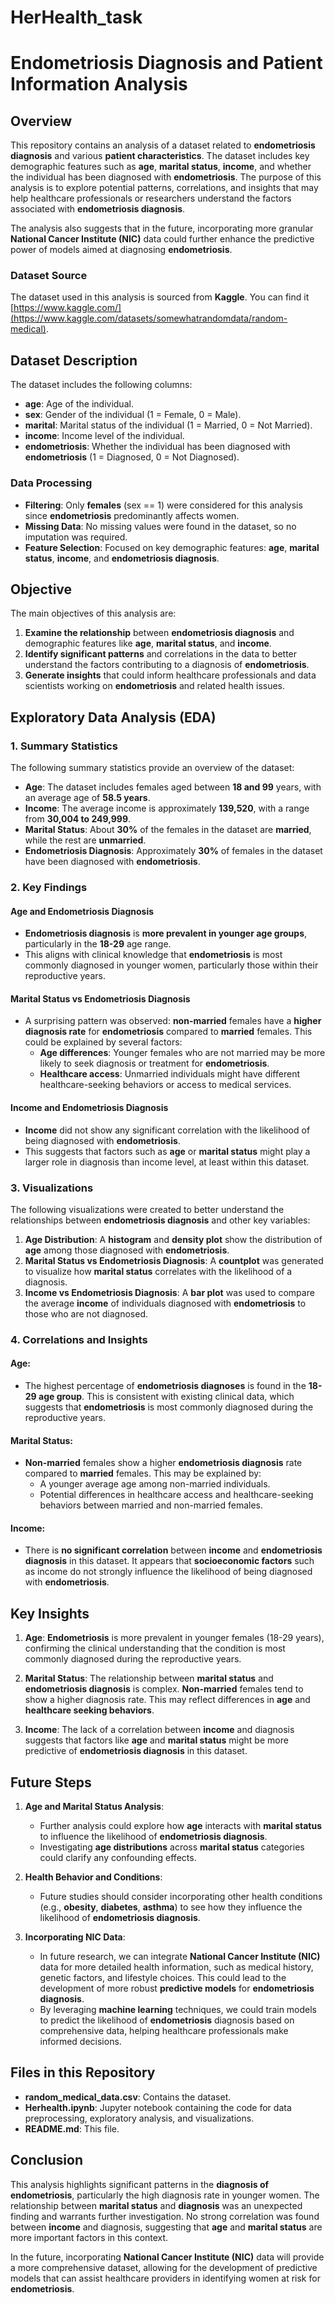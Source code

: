 # HerHealth_task

# Endometriosis Diagnosis and Patient Information Analysis

## Overview

This repository contains an analysis of a dataset related to **endometriosis diagnosis** and various **patient characteristics**. The dataset includes key demographic features such as **age**, **marital status**, **income**, and whether the individual has been diagnosed with **endometriosis**. The purpose of this analysis is to explore potential patterns, correlations, and insights that may help healthcare professionals or researchers understand the factors associated with **endometriosis diagnosis**.

The analysis also suggests that in the future, incorporating more granular **National Cancer Institute  (NIC)** data could further enhance the predictive power of models aimed at diagnosing **endometriosis**.

### Dataset Source

The dataset used in this analysis is sourced from **Kaggle**. You can find it [https://www.kaggle.com/](https://www.kaggle.com/datasets/somewhatrandomdata/random-medical).

## Dataset Description

The dataset includes the following columns:

- **age**: Age of the individual.
- **sex**: Gender of the individual (1 = Female, 0 = Male).
- **marital**: Marital status of the individual (1 = Married, 0 = Not Married).
- **income**: Income level of the individual.
- **endometriosis**: Whether the individual has been diagnosed with **endometriosis** (1 = Diagnosed, 0 = Not Diagnosed).

### Data Processing

- **Filtering**: Only **females** (sex == 1) were considered for this analysis since **endometriosis** predominantly affects women.
- **Missing Data**: No missing values were found in the dataset, so no imputation was required.
- **Feature Selection**: Focused on key demographic features: **age**, **marital status**, **income**, and **endometriosis diagnosis**.

## Objective

The main objectives of this analysis are:

1. **Examine the relationship** between **endometriosis diagnosis** and demographic features like **age**, **marital status**, and **income**.
2. **Identify significant patterns** and correlations in the data to better understand the factors contributing to a diagnosis of **endometriosis**.
3. **Generate insights** that could inform healthcare professionals and data scientists working on **endometriosis** and related health issues.

## Exploratory Data Analysis (EDA)

### 1. Summary Statistics

The following summary statistics provide an overview of the dataset:

- **Age**: The dataset includes females aged between **18 and 99** years, with an average age of **58.5 years**.
- **Income**: The average income is approximately **139,520**, with a range from **30,004 to 249,999**.
- **Marital Status**: About **30%** of the females in the dataset are **married**, while the rest are **unmarried**.
- **Endometriosis Diagnosis**: Approximately **30%** of females in the dataset have been diagnosed with **endometriosis**.

### 2. Key Findings

#### Age and Endometriosis Diagnosis
- **Endometriosis diagnosis** is **more prevalent in younger age groups**, particularly in the **18-29** age range.
- This aligns with clinical knowledge that **endometriosis** is most commonly diagnosed in younger women, particularly those within their reproductive years.

#### Marital Status vs Endometriosis Diagnosis
- A surprising pattern was observed: **non-married** females have a **higher diagnosis rate** for **endometriosis** compared to **married** females. This could be explained by several factors:
  - **Age differences**: Younger females who are not married may be more likely to seek diagnosis or treatment for **endometriosis**.
  - **Healthcare access**: Unmarried individuals might have different healthcare-seeking behaviors or access to medical services.

#### Income and Endometriosis Diagnosis
- **Income** did not show any significant correlation with the likelihood of being diagnosed with **endometriosis**. 
- This suggests that factors such as **age** or **marital status** might play a larger role in diagnosis than income level, at least within this dataset.

### 3. Visualizations

The following visualizations were created to better understand the relationships between **endometriosis diagnosis** and other key variables:

1. **Age Distribution**: A **histogram** and **density plot** show the distribution of **age** among those diagnosed with **endometriosis**.
2. **Marital Status vs Endometriosis Diagnosis**: A **countplot** was generated to visualize how **marital status** correlates with the likelihood of a diagnosis.
3. **Income vs Endometriosis Diagnosis**: A **bar plot** was used to compare the average **income** of individuals diagnosed with **endometriosis** to those who are not diagnosed.

### 4. Correlations and Insights

#### **Age**: 
- The highest percentage of **endometriosis diagnoses** is found in the **18-29 age group**. This is consistent with existing clinical data, which suggests that **endometriosis** is most commonly diagnosed during the reproductive years.

#### **Marital Status**:
- **Non-married** females show a higher **endometriosis diagnosis** rate compared to **married** females. This may be explained by:
  - A younger average age among non-married individuals.
  - Potential differences in healthcare access and healthcare-seeking behaviors between married and non-married females.

#### **Income**:
- There is **no significant correlation** between **income** and **endometriosis diagnosis** in this dataset. It appears that **socioeconomic factors** such as income do not strongly influence the likelihood of being diagnosed with **endometriosis**.

## Key Insights

1. **Age**: **Endometriosis** is more prevalent in younger females (18-29 years), confirming the clinical understanding that the condition is most commonly diagnosed during the reproductive years.
   
2. **Marital Status**: The relationship between **marital status** and **endometriosis diagnosis** is complex. **Non-married** females tend to show a higher diagnosis rate. This may reflect differences in **age** and **healthcare seeking behaviors**.
   
3. **Income**: The lack of a correlation between **income** and diagnosis suggests that factors like **age** and **marital status** might be more predictive of **endometriosis diagnosis** in this dataset.

## Future Steps

1. **Age and Marital Status Analysis**:
   - Further analysis could explore how **age** interacts with **marital status** to influence the likelihood of **endometriosis diagnosis**.
   - Investigating **age distributions** across **marital status** categories could clarify any confounding effects.

2. **Health Behavior and Conditions**:
   - Future studies should consider incorporating other health conditions (e.g., **obesity**, **diabetes**, **asthma**) to see how they influence the likelihood of **endometriosis diagnosis**.

3. **Incorporating NIC Data**:
   - In future research, we can integrate **National Cancer Institute  (NIC)** data for more detailed health information, such as medical history, genetic factors, and lifestyle choices. This could lead to the development of more robust **predictive models** for **endometriosis diagnosis**.
   - By leveraging **machine learning** techniques, we could train models to predict the likelihood of **endometriosis** diagnosis based on comprehensive data, helping healthcare professionals make informed decisions.

## Files in this Repository

- **random_medical_data.csv**: Contains the dataset.
- **Herhealth.ipynb**: Jupyter notebook containing the code for data preprocessing, exploratory analysis, and visualizations.
- **README.md**: This file.

## Conclusion

This analysis highlights significant patterns in the **diagnosis of endometriosis**, particularly the high diagnosis rate in younger women. The relationship between **marital status** and **diagnosis** was an unexpected finding and warrants further investigation. No strong correlation was found between **income** and diagnosis, suggesting that **age** and **marital status** are more important factors in this context.

In the future, incorporating **National Cancer Institute  (NIC)** data will provide a more comprehensive dataset, allowing for the development of predictive models that can assist healthcare providers in identifying women at risk for **endometriosis**.


